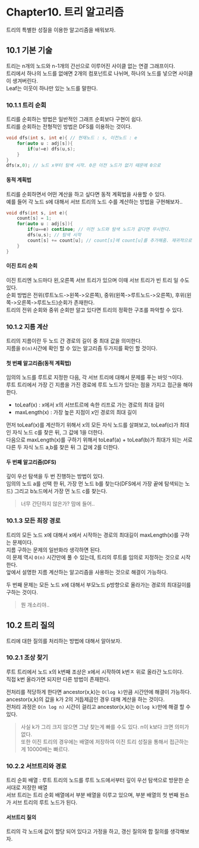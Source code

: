 # Chapter10. 트리 알고리즘
트리의 특별한 성질을 이용한 알고리즘을 배워보자.

## 10.1 기본 기술
트리는 n개의 노드와 n-1개의 간선으로 이루어진 사이클 없는 연결 그래프이다.  
트리에서 하나의 노드를 없애면 2개의 컴포넌트로 나뉘며, 하나의 노드를 넣으면 사이클이 생겨버린다.  
Leaf는 이웃이 하나만 있는 노드를 말한다.  
### 10.1.1 트리 순회
트리를 순회하는 방법은 일반적인 그래프 순회보다 구현이 쉽다.  
트리를 순회하는 전형적인 방법은 DFS를 이용하는 것이다.  
```cpp
void dfs(int s, int e){ // 현재노드 : s, 이전노드 : e
    for(auto u : adj[s]){
        if(u!=e) dfs(u,s);
    }
}
dfs(x,0); // 노드 x부터 탐색 시작. 0은 이전 노드가 없기 때문에 0으로 
```
#### 동적 계획법
트리를 순회하면서 어떤 계산을 하고 싶다면 동적 계획법을 사용할 수 있다.  
예를 들어 각 노드 s에 대해서 서브 트리의 노드 수를 계산하는 방법을 구현해보자..  
```cpp
void dfs(int s, int e){
    count[s] = 1;
    for(auto u : adj[s]){
        if(u==e) continue; // 이전 노드와 탐색 노드가 같다면 무시한다.
        dfs(u,s); // 탐색 시작
        count[s] += count[u]; // count[s]에 count[u]를 추가해줌. 재귀적으로 계산하면 count[u]는 자식 노드 개수가 됨.
    }
}
```

#### 이진 트리 순회
이진 트리엔 노드마다 왼,오른쪽 서브 트리가 있으며 이때 서브 트리가 빈 트리 일 수도 있다.  
순회 방법은 전위(루트노드->왼쪽->오른쪽), 중위(왼쪽->루트노드->오른쪽), 후위(왼쪽->오른쪽->루트노드)순회가 존재한다.  
트리의 전위 순회와 중위 순회만 알고 있다면 트리의 정확한 구조를 파악할 수 있다.  


### 10.1.2 지름 계산
트리의 지름이란 두 노드 간 경로의 길이 중 최대 값을 의미한다.  
지름을 `O(n)`시간에 확인 할 수 있는 알고리즘 두가지를 확인 할 것이다.  

#### 첫 번째 알고리즘(동적 계획법)
임의의 노드를 루트로 지정한 다음, 각 서브 트리에 대해서 문제를 푸는 바잇ㄱ이다.  
루트 트리에서 가장 긴 지름을 가진 경로에 루트 노드가 있다는 점을 가지고 접근을 해야한다.  
- toLeaf(x) : x에서 x의 서브트르에 속한 리프로 가는 경로의 최대 길이
- maxLength(x) : 가장 높은 지점이 x인 경로의 최대 길이


먼저 toLeaf(x)를 계산하기 위해서 x의 모든 자식 노드를 살펴보고, toLeaf(c)가 최대인 자식 노드 c를 찾은 뒤, 그 값에 1을 더한다.  
다음으로 maxLength(x)를 구하기 위해서 toLeaf(a) + toLeaf(b)가 최대가 되는 서로 다른 두 자식 노드 a,b를 찾은 뒤 그 값에 2를 더한다.  

#### 두 번째 알고리즘(DFS)
깊이 우선 탐색을 두 번 진행하는 방법이 있다.  
임의의 노드 a를 선택 한 뒤, 가장 먼 노드 b를 찾는다(DFS에서 가장 끝에 탐색되는 노드)
그리고 b노드에서 가장 먼 노드 c를 찾는다.  
> 너무 간단하지 않은가? 맘에 들어..

### 10.1.3 모든 최장 경로
트리의 모든 노드 x에 대해서 x에서 시작하는 경로의 최대길이 maxLength(x)를 구하는 문제이다.  
지름 구하는 문제의 일반화라 생각하면 된다.  
이 문제 역시 `O(n)` 시간만에 풀 수 있는데, 트리의 루트를 임의로 지정하는 것으로 시작한다.  
앞에서 설명한 지름 계산하는 알고리즘을 사용하는 것으로 해결이 가능하다.  

두 번째 문제는 모든 노드 x에 대해서 부모노드 p방향으로 올라가는 경로의 최대길이를 구하는 것이다.
> 뭔 개소리야..

## 10.2 트리 질의
트리에 대한 질의를 처리하는 방법에 대해서 알아보자.  

### 10.2.1 조상 찾기
루트 트리에서 노드 x의 k번째 조상은 x에서 시작하여 k번ㅈ 위로 올라간 노드이다.  
직접 k번 올라가면 되지만 다른 방법이 존재한다.  

전처리를 적당하게 한다면 ancestor(x,k)는 `O(log k)`만큼 시간안에 해결이 가능하다.  
ancestor(x,k)의 값을 k가 2의 거듭제곱인 경우 대해 계산을 하는 것이다.  
전처리 과정은 `O(n log n)` 시간이 걸리고 ancestor(x,k)는 `O(log k)`만에 해결 할 수 있다.  
> 사실 k가 그리 크지 않으면 그냥 찾는게 빠를 수도 있다. n이 k보다 크면 의미가 없다.  
> 또한 이진 트리의 경우에는 배열에 저장하여 이진 트리 성질을 통해서 접근하는게 10000배는 빠르다.  

### 10.2.2 서브트리와 경로
트리 순회 배열 : 루트 트리의 노드를 루트 노드에서부터 깊이 우선 탐색으로 방문한 순서대로 저장한 배열  
서브 트리는 트리 순회 배열에서 부분 배열을 이루고 있으며, 부분 배열의 첫 번째 원소가 서브 트리의 루트 노드가 된다.  

#### 서브트리 질의
트리의 각 노드에 값이 할당 되어 있다고 가정을 하고, 갱신 질의와 합 질의를 생각해보자.  
